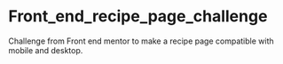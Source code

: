 # Front_end_recipe_page_challenge
Challenge from Front end mentor to make a recipe page compatible with mobile and desktop. 
